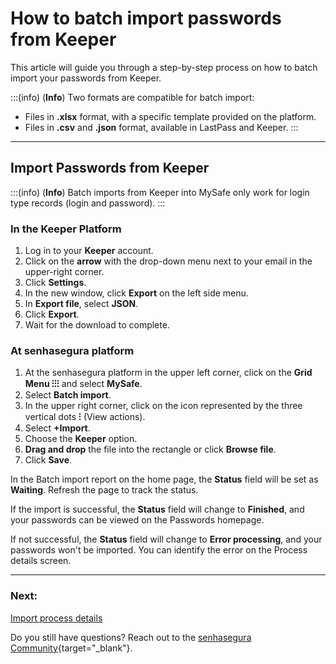 # How to batch import passwords from Keeper

This article will guide you through a step-by-step process on how to batch import your passwords from Keeper.

:::(info) (**Info**)
Two formats are compatible for batch import:
* Files in **.xlsx** format, with a specific template provided on the platform.
* Files in **.csv** and **.json** format, available in LastPass and Keeper.
:::
***
## Import Passwords from Keeper

:::(info) (**Info**)
Batch imports from Keeper into MySafe only work for login type records (login and password).
:::

### In the Keeper Platform

1. Log in to your **Keeper** account.
2. Click on the **arrow** with the drop-down menu next to your email in the upper-right corner.
3. Click **Settings**.
4. In the new window, click **Export** on the left side menu.
5. In **Export file**, select **JSON**.
6. Click **Export**.
7. Wait for the download to complete.

### At senhasegura platform

1. At the senhasegura platform in the upper left corner, click on the **Grid Menu ⁝⁝⁝** and select **MySafe**.
2. Select **Batch import**.
3. In the upper right corner, click on the icon represented by the three vertical dots **⁝** (View actions).
4. Select **+Import**.
5. Choose the **Keeper** option.
6. **Drag and drop** the file into the rectangle or click **Browse file**.
7. Click **Save**.

In the Batch import report on the home page, the **Status** field will be set as **Waiting**. Refresh the page to track the status.

If the import is successful, the **Status** field will change to **Finished**, and your passwords can be viewed on the Passwords homepage.

If not successful, the **Status** field will change to **Error processing**, and your passwords won't be imported. You can identify the error on the Process details screen.

***
### Next:
[Import process details](/v3-32/docs/mysafe-import-process-details)

Do you still have questions? Reach out to the [senhasegura Community](https://community.senhasegura.io/){target="_blank"}.